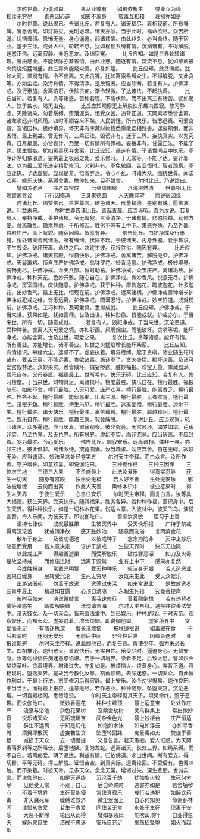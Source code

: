 <!-- { "loadSidebar": true } -->
　　尔时世尊。乃说颂曰。
　　果从业或有　　如树依根生
　　或业互为缘　　相续无穷尽
　　善恶因心造　　如影不离身
　　蜜毒互相和　　衰损亦如是
　　尔时世尊。说此偈已。告诸比丘。若复有人。诸天福尽。衰相现前。所有眷属。皆悉舍离。如灯将灭。光明必暗。诸天亦尔。当于此时。福命欲尽。众苦所逼。忧恼缠缚。恐怖无量。身心逼迫。起诸烦恼。由此非久。必当命终。随于宿业。堕于三涂。或处人中。轮转不息。犹如枷锁系缚有情。沉溺诸有。不得解脱。迷惑正信。远离寂静。亲近恶友。及结宿冤。
　　比丘应知。如是三界轮转诸趣。皆由惑业。不能伏除亦非省悟。由此业惑。随逐有情。焚烧不息。犹如柴薪被火焚烧焰猛增盛。此三毒火能烧众善。亦复如是。
　　比丘应知。此贪嗔痴。犹如大河。漂溺有情。令不出离。又此贪等。犹如罥索系缚众生。不得解脱。又此贪等。亦如尘垢。染污有情。不得清净。是故智者。应当除断。若复有人。护佛净戒。及行惠施。舍离谄诳。伏除贪痴。渐令轻微。了达诸法。不起执着。
　　比丘当知。若复有人。贪等诸惑。苦种若现。不能伏除。而不出离三有诸苦。譬如渴人。饮于盐水。渴无由免。
　　比丘应知观察无上解脱快乐趣向圆寂。修习静虑。灭除诸染。勿着系缚。堕落泥梨。恒受众苦。违背正道。天阿素啰悉皆舍离。诸龙嗔怒非时风雨。四时不顺谷米不熟。人民饥馑。所有快乐。皆悉远离。可爱宫殿。及诸园林。极妙境界。坏灭非有库藏财物皆悉隳散互相残害。迷妄颠倒。而非省悟。最上利益。曾无修习。三乘正法。毁谤非有。迷于三界。妄执真实。以为究竟。日月星辰。亦皆妄计。乃至一切有情所有罪福。妄拨非有。甘露正法。不能了达。恒生憎嫉。犹如冤毒厌弃舍离。比丘应知。愚迷有情。于诸世间苦中执乐。不净计净归依邪道。妄执最上极恶之处。爱乐修习。于无常等。不能了达。妄计邪法。以为最上爱乐决定精勤修习。义利非有。不免轮回。苦涩恒时。智者观察。不应迷执。了达虚妄。显现是非。悟省醉迷。令心不乱。时诸大众。围绕世尊。闻法欢喜。娱乐庆快。系缚舍离。瞻仰如来。目不暂舍。
　　尔时比丘。乃说颂曰。
　　譬如苏弥卢　　庄严四宝成
　　七金周围绕　　八海湛然清
　　世尊相无比　　理智离言诠
　　万行因修满　　三身果德圆
　　人天瞻仰望　　愿说宿因缘
　　时诸比丘。偈赞佛已。白世尊言。欲色诸天。形量福德。差别有殊。愿佛演说。利益未来。
　　尔时世尊告诸比丘。善哉善哉。应当谛听。吾为汝说。若复有人。奉持净戒。善护诸根。令无毁犯。三业清净。于诸有情。悲愍饶益。勤修方便。舍离散乱。趣求静虑。于所修因。胜劣不等有上中下。果感亦殊。乃至外器。宫殿庄严。高下状貌。随宿因缘。皆悉有异。
　　佛告比丘。由护净戒及行惠施。恒处诸天舍离诸垢。所有缠缚。伏除不起。于彼诸天。内身外器。爱乐趣求。不生毁谤。破坏厌离。命终之后。决定生彼。获报胜劣。随因有异。
　　比丘应知。护佛净戒。诸天宫殿。恒自快乐。护佛净戒。舍离诸苦。解脱无染。护佛净戒。天鬘璎珞。恒自庄严护佛净戒。乌钵罗花。妙香适意。护佛净戒。极妙境界。悦畅无尽。护佛净戒。龙天八部。恒时助祐。护佛净戒。众宝庄严。离诸垢故。护佛净戒。种种天花。色妙开敷。随心自在。护佛净戒。微妙香风。悦意无尽。护佛净戒。房室园林。庆快随意。护佛净戒。获于种种。摩鲁迦花。瞻波迦花。计多迦花。出妙香气。最上无比。恒现在前。护佛净戒。远离诸横。护佛净戒善种增长护佛净戒犯戒之缘。皆悉远离。护佛净戒。圆满忍行。护佛净戒。妙宝阶道。成就现前。护佛净戒。工巧种种。及可爱具。悉得成就。
　　比丘应知。护佛净戒。于当来世。获果如是。犹如画师。世及出世。种种形像。皆能成就。护戒亦尔。于当来世。所有一切。随意成就。
　　若复有人。毁犯净戒。于当来世。沉沦恶道。受种种苦。舍离人天可爱之境。亦如彩画。风雨烟尘。而能破坏。贪嗔等垢。能坏净戒。亦能舍离。世及出世。可爱之果。
　　复次比丘。贪等诸惑。能坏有情。所有善业。亦能增长。诸不善业。如世之火猛焰增长能坏柴薪。
　　比丘应知。有情根识。攀缘六尘。迷惑不了。虚妄执着。境界缠缚。起于贪嗔。诸业随生轮转诸有。受苦无量。不能远离。贪欲诸毒。愚迷不了。贪火盛猛。损坏众善。及诸可爱宫殿林池。众妙果实。悉皆散坏。攞娑啰迦。胜妙福报。珍宝无量。库藏盈满。娱乐自在。父母眷属。福德最上。世所希有。快乐无碍。比丘应知。若复有人。修习檀度。于当来世。财物具足。离诸损坏。檀度最胜。快乐自在。檀行最胜。福报随形。如影不舍。檀行最胜。人天可爱。庄严欢喜。檀行最胜。能离贫乏。檀行最胜。悭吝不起。檀行最胜。能伏愚痴。出离三涂。檀行最胜。见者欢喜。檀行最胜。诸根无缺。檀行最胜。傍生乐见。檀行最胜。远离爱憎。檀行最胜。边地不生。檀行最胜。诸天快乐。檀行最胜。离苦缠缚。檀行最胜。超越轮回。檀行最胜。娱乐自在。檀行最胜。能趣三乘。究竟解脱。
　　复次比丘。应当观察。轮回诸苦。众多逼迫。应当厌离。审谛观察。彼非究竟。无常败坏。如梦如焰。芭蕉非实。乃至色界。及无色界。所有境界。虚幻不实。而非究竟。应当厌离。不应封着。妄为最胜。令心爱乐。
　　佛告比丘。圆寂安乐。远离诸相。体非一异。亦非三世。彼此俱非。离诸系缚。究竟圆满。汝当趣求。勿应弃舍。自在无碍。寂静无染。应当速证。
妙法圣念处经卷第五
　　尔时天主帝释。而白众言。汝所作善。守护增长。如意欢喜。即说伽陀曰。
　　三种善作已　　三种三因缘
　　三位次三地　　三德三大果
　　不杀施最上　　此法汝爱乐
　　得真实忍辱　　获生一切天
　　随身有宫殿　　快乐受无极
　　若人好不善　　生处无安乐
　　邪法被增缠　　云何而出离
　　作此人天善　　熏修本识中
　　彼业感果时　　得生人天界
　　于彼生爱乐　　心自住安乐
　　尔时天主帝释。而复白言。汝等具大福德。获生天界。受天快乐。随其福果。胜劣各异。若种种作福。薰识身中。后生天界。得种种快乐。如是一切林木花果。悦适人意。入彼林中。彼天飞鸟。演说言音。令人乐闻。为彼天子。即说伽陀曰。
　　善来汝贤敏　　宿习于上善
　　坚持七律仪　　成就最胜果
　　生彼天界中　　受天快乐报
　　广持于禁戒　　得离沉沦苦
　　犹戒清净故　　感天胜妙池
　　随意而洗浴　　复雨紫金花
　　散布于身上　　及彼功德池
　　以彼戒种子　　念念为防非
　　天中上妙乐　　随意而受用
　　若人意决定　　守护于禁戒
　　生彼天界时　　快乐无边际
　　以此戒庄严　　得趣善逝果
　　而受解脱乐　　破戒罪恶深
　　如刀及火毒　　是故坚持戒
　　而修施法财　　远离于毁禁
　　业有上中下　　感果亦复然
　　今成胜报身　　常戴光明鬘
　　受天种种乐　　皎洁身无垢
　　若人造恶业　　苦果自缠身
　　展转受沉沦　　生死无穷尽
　　汝既来生此　　受天众娱乐
　　出游诸园苑　　勿着于放逸
　　逸荡过失深　　如来常说此
　　是故放逸者　　三毒中最上
　　精进如甘露　　心顶自清凉
　　永超生死轮　　究竟菩提岸
　　彼时我如来　　演说微妙言
　　离我速修行　　莫着颠倒想
　　若有违背者　　贪等诸惑生
　　断彼解脱缘　　漂沈诸苦海
　　尔时天主帝释。速疾往彼善法堂中。诸天妓女。及一切天众。皆来善法堂中。到已娱乐。种种游戏。于时天帝。观察娱乐。而知天众。虚妄耽着。增长烦恼。即说伽他曰。
　　虚妄境界中　　贪爱而无足
　　有情迷执深　　增长诸烦恼
　　被境缚根识　　如毒藏在食
　　于后若消时　　迷闷无安乐
　　无前后中间　　非今世后世
　　因缘会遇时　　业报谁能避
　　尔时天主帝释。说此伽他已。而复告言。假使少年。强力未必长生。四相推迁。速归散灭。显现快乐。无实自性。乐受尽时。逼迫身心。无暂安隐。汝等勿得信任痴迷愚惑谄诳。若于一切境界。染着不足。后致大患。譬如炽火焚烧草叶。贪着境界。增诸过失。亦复如是。被烦恼火。烧煮身心。弃背正道。衰相现时。堕落天界。是故我今教化汝等。割截烦恼。去除迷惑。一切天众。自此恒作利益。于最上行法。志固修习后得寂静。最上安乐。汝今勿得慢易。速作良田。于当当世。而得最上报应。适意无尽。若作恶业。种种随身。坠堕天宫。沉沦恶趣。一切宫殿楼阁。悉皆隐没。
　　尔时天主帝释见其天子。须臾命终。堕于恶趣。而说伽他曰。
　　微妙香莲花　　种种生峰顶
　　最上适意宝　　处处作庄严
　　流泉与浴池　　杂色花果树
　　及紫金劫树　　灵鸟群集上
　　常出微妙音　　悦乐诸天众
　　无垢琉璃宝　　间杂金色光
　　最上妙楼台　　庄严恒适意
　　群生不远离　　宁知是幻化
　　如泡如水沫　　如电如浮云
　　亦如寻香城　　须臾即散灭
　　虚妄若生贪　　坠堕轮回路
　　痴爱毒如火　　焚烧于善根
　　减损于天众　　去一切菩提
　　又复告言。若天愚痴。爱人诳惑。为天阿素落罗刹等之所降伏。后堕地狱。复为龙蛇。远离诸天。长处三界。如绳系缚。而不自在。若离痴爱。明了通达。利益有情。归依佛道。永出世间。断有爱支。得一切智。平等无碍。得三解脱。证悟苦空。到真实际。远离轮回。不受后有。色香味触。而不染着。时彼天帝。见多天众。念念无常。增诸过失。深生悲愍。发诚实言。而说伽他曰。
　　如是天道终　　沉沦百千劫
　　犹如旋火轮　　生死何穷尽
　　见他受无常　　不观于自己
　　后自命终时　　违害亦如是
　　若舍垢秽心　　不着于境界
　　生死莫能侵　　常住真寂乐
　　戒行若违犯　　如醉饮药毒
　　非天魔死军　　缠缚谁救济
　　微尘坌面上　　自心何知见
　　命谢卧林间　　谁悟从贪爱
　　若生于贪爱　　同住苦无常
　　永处于生死　　现离于安乐
　　大恶不断除　　轮回从此得
　　譬如暴恶风　　能吹山顶叶
　　自业得生天　　娱乐果自受
　　洁戒不愚迷　　安乐自充足
　　贪愚招坠堕　　如火而起烟
